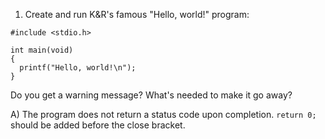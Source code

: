 1) Create and run K&R's famous "Hello, world!" program:
```
#include <stdio.h>

int main(void)
{
  printf("Hello, world!\n");
}
```
Do you get a warning message?  What's needed to make it go away?

A) The program does not return a status code upon completion.  `return 0;` should be added before the close bracket.
